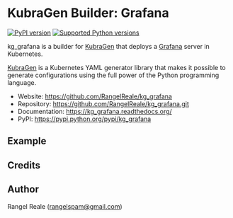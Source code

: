 # KubraGen Builder: Grafana

[![PyPI version](https://img.shields.io/pypi/v/kg_grafana.svg)](https://pypi.python.org/pypi/kg_grafana/)
[![Supported Python versions](https://img.shields.io/pypi/pyversions/kg_grafana.svg)](https://pypi.python.org/pypi/kg_grafana/)

kg_grafana is a builder for [KubraGen](https://github.com/RangelReale/kubragen) that deploys 
a [Grafana](https://www.grafana.com/) server in Kubernetes.

[KubraGen](https://github.com/RangelReale/kubragen) is a Kubernetes YAML generator library that makes it possible to generate
configurations using the full power of the Python programming language.

* Website: https://github.com/RangelReale/kg_grafana
* Repository: https://github.com/RangelReale/kg_grafana.git
* Documentation: https://kg_grafana.readthedocs.org/
* PyPI: https://pypi.python.org/pypi/kg_grafana

## Example

## Credits

## Author

Rangel Reale (rangelspam@gmail.com)
